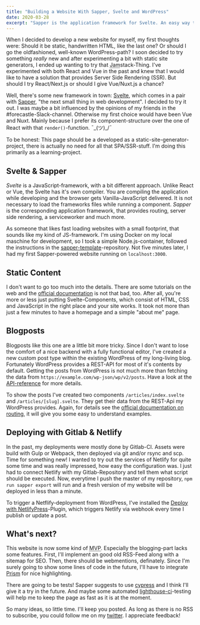 ```yaml
---
title: "Building a Website With Sapper, Svelte and WordPress"
date: 2020-03-28
excerpt: "Sapper is the application framework for Svelte. An easy way to build a server side rendered single page application. (Bingo!) WordPress is used as a backend for articles like this one. Here are some details."
---
```


When I decided to develop a new website for myself, my first thoughts were: Should it be static, handwritten HTML, like the last one? Or should I go the oldfashioned, well-known WordPress-path? I soon decided to try something <em>really</em> new and after experimenting a bit with static site generators, I ended up wanting to try that <abbr title="JavaScript, APIs, and Markup">Jam</abbr>stack-Thing. I've experimented with both React and Vue in the past and knew that I would like to have a solution that provides Server Side Rendering (SSR). But should I try React/Next.js or should I give Vue/Nuxt.js a chance?

Well, there's some new framework in town: <a href="https://svelte.dev">Svelte</a>, which comes in a pair with <a href="https://sapper.svelte.dev">Sapper</a>, "the next small thing in web development". I decided to try it out. I was maybe a bit influenced by the opinions of my friends in the #forecastle-Slack-channel. Otherwise my first choice would have been Vue and Nuxt. Mainly because I prefer its component-structure over the one of React with that `render()`-function. ¯\_(ツ)\_/¯

To be honest: This page should be a developed as a static-site-generator-project, there is actually no need for all that SPA/SSR-stuff. I'm doing this primarily as a learning-project.

## Svelte &amp; Sapper

<em>Svelte</em> is a JavaScript-framework, with a bit different approach. Unlike React or Vue, the Svelte has it's own compiler. You are compiling the application while developing and the browser gets Vanilla-JavaScript delivered. It is not necessary to load the frameworks files while running a component. <em>Sapper</em> is the corresponding application framework, that provides routing, server side rendering, a serviceworker and much more.

As someone that likes fast loading websites with a small footprint, that sounds like my kind of JS-framework. I'm using Docker on my local maschine for development, so I took a simple Node.js-container, followed the instructions in the <a href="https://github.com/sveltejs/sapper-template">sapper-template</a>-repository. Not five minutes later, I had my first Sapper-powered website running on `localhost:3000`.

## Static Content

I don't want to go too much into the details. There are some tutorials on the web and the <a href="https://sapper.svelte.dev/docs#Getting_started">official documentation</a> is not that bad, too. After all, you're more or less just putting Svelte-Components, which consist of HTML, CSS and JavaScript in the right place and your site works. It took not more than just a few minutes to have a homepage and a simple "about me" page.

## Blogposts

Blogposts like this one are a little bit more tricky. Since I don't want to lose the comfort of a nice backend with a fully functional editor, I've created a new custom post type within the existing WordPress of my long-living blog. Fortunately WordPress provides a REST-API for most of it's contents by default. Getting the posts from WordPress is not much more than fetching the data from `https://example.com/wp-json/wp/v2/posts`. Have a look at the <a href="https://developer.wordpress.org/rest-api/reference/">API-reference</a> for more details.

To show the posts I've created two components `/articles/index.svelte` and `/articles/[slug].svelte`. They get their data from the REST-Api my WordPress provides. Again, for details see the <a href="https://sapper.svelte.dev/docs#Routing">official documentation on routing</a>, it will give you some easy to understand examples.

## Deploying with Gitlab &amp; Netlify

In the past, my deployments were mostly done by Gitlab-CI. Assets were build with Gulp or Webpack, then deployed via git and/or rsync and scp. Time for something new! I wanted to try out the services of Netlify for quite some time and was really impressed, how easy the configuration was. I just had to connect Netlify with my Gitlab-Repository and tell them what script should be executed. Now, everytime I push the master of my repository, `npm run sapper export` will run and a fresh version of my website will be deployed in less than a minute.

To trigger a Netflify-deployment from WordPress, I've installed the <a href="https://wordpress.org/plugins/deploy-netlifypress/">Deploy with NetlifyPress</a>-Plugin, which triggers Netlify via webhook every time I publish or update a post.

## What's next?

This website is now some kind of <abbr title="minimum viable product">MVP</abbr>. Especially the blogging-part lacks some features. First, I'll implement an good old RSS-Feed along with a sitemap for SEO. Then, there should be webmentions, definately. Since I'm surely going to show some lines of code in the future, I'll have to integrate <a href="https://prismjs.com/">Prism</a> for nice highlighting.

There are going to be tests! Sapper suggests to use <a href="https://www.cypress.io/">cypress</a> and I think I'll give it a try in the future. And maybe some automated <a href="https://github.com/GoogleChrome/lighthouse-ci">lighthouse-ci</a>-testing will help me to keep the page as fast as it is at the moment.

So many ideas, so little time. I'll keep you posted. As long as there is no RSS to subscribe, you could follow me on my <a href="https://twitter.com/schneyra/">twitter</a>. I appreciate feedback!
